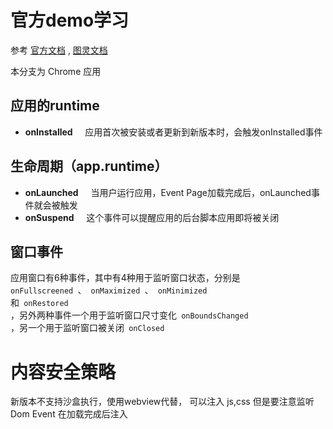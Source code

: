 官方demo学习
======

参考 [官方文档](https://crxdoc-zh.appspot.com/extensions/getstarted) , [图灵文档](http://www.ituring.com.cn/book/miniarticle/60134)


本分支为 Chrome 应用

应用的runtime
------
* <strong>onInstalled</strong>  &nbsp;&nbsp;&nbsp;&nbsp;应用首次被安装或者更新到新版本时，会触发onInstalled事件

生命周期（app.runtime）
-------

* <strong>onLaunched</strong>  &nbsp;&nbsp;&nbsp;&nbsp;当用户运行应用，Event Page加载完成后，onLaunched事件就会被触发
* <strong>onSuspend</strong>  &nbsp;&nbsp;&nbsp;&nbsp;这个事件可以提醒应用的后台脚本应用即将被关闭

窗口事件
-------
应用窗口有6种事件，其中有4种用于监听窗口状态，分别是  <code> onFullscreened </code>、<code> onMaximized </code>、<code> onMinimized </code>和<code> onRestored </code>，另外两种事件一个用于监听窗口尺寸变化<code> onBoundsChanged </code>，另一个用于监听窗口被关闭<code> onClosed </code>


内容安全策略
======
新版本不支持沙盒执行，使用webview代替，
可以注入 js,css 但是要注意监听 Dom Event 在加载完成后注入